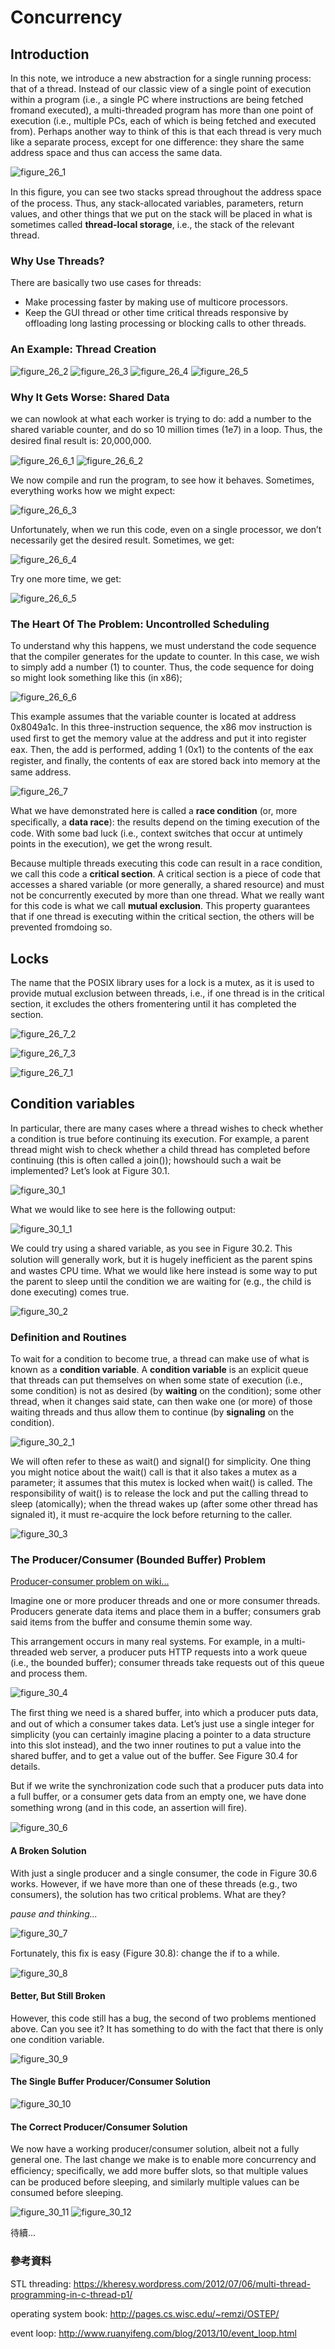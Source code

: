 
# Concurrency

## Introduction
In this note, we introduce a new abstraction for a single running process:  that of a thread.  Instead of our classic view of a single point of execution within a program (i.e., a single PC where instructions are being fetched fromand executed), a multi-threaded program has more than one point of execution (i.e., multiple PCs, each of which is being fetched and executed from).  Perhaps another way to think of this is that each thread is very much like a separate process,  except for one difference: they share the same address space and thus can access the same data.

![figure_26_1](images/figure_26_1.PNG)

In this ﬁgure, you can see two stacks spread throughout the address space of the process. Thus, any stack-allocated variables, parameters, return values, and other things that we put on the stack will be placed in what is sometimes called **thread-local storage**, i.e., the stack of the relevant thread.

### Why Use Threads?
There are basically two use cases for threads:
- Make processing faster by making use of multicore processors.
- Keep the GUI thread or other time critical threads responsive by offloading long lasting processing or blocking calls to other threads.

### An Example: Thread Creation
![figure_26_2](images/figure_26_2.PNG)
![figure_26_3](images/figure_26_3.PNG)
![figure_26_4](images/figure_26_4.PNG)
![figure_26_5](images/figure_26_5.PNG)

### Why It Gets Worse: Shared Data
we can nowlook at what each worker is trying to do: add a number to the shared variable counter, and do so 10 million times (1e7) in a loop. Thus, the desired ﬁnal result is: 20,000,000.

![figure_26_6_1](images/figure_26_6_1.PNG)
![figure_26_6_2](images/figure_26_6_2.PNG)

We now compile and run the program, to see how it behaves. Sometimes, everything works how we might expect:

![figure_26_6_3](images/figure_26_6_3.PNG)

Unfortunately, when we run this code, even on a single processor, we
don’t necessarily get the desired result. Sometimes, we get:

![figure_26_6_4](images/figure_26_6_4.PNG)

Try one more time, we get:

![figure_26_6_5](images/figure_26_6_5.PNG)

### The Heart Of The Problem: Uncontrolled Scheduling
To understand why this happens, we must understand the code sequence that the compiler generates for the update to counter.  In this case, we wish to simply add a number (1) to counter.  Thus, the code sequence for doing so might look something like this (in x86);

![figure_26_6_6](images/figure_26_6_6.PNG)

This example assumes that the variable counter is located at address 0x8049a1c.  In this three-instruction sequence, the x86 mov instruction is used ﬁrst to get the memory value at the address and put it into register eax.  Then, the add is performed, adding 1 (0x1) to the contents of the eax register, and ﬁnally, the contents of eax are stored back into memory at the same address.

![figure_26_7](images/figure_26_7.PNG)

What we have demonstrated here is called a **race condition** (or, more speciﬁcally, a **data race**):  the results depend on the timing execution of the code.  With some bad luck (i.e.,  context switches that occur at untimely points in the execution), we get the wrong result. 

Because multiple threads executing this code can result in a race condition, we call this code a **critical section**.  A critical section is a piece of code that accesses a shared variable (or more generally, a shared resource) and must not be concurrently executed by more than one thread. What we really want for this code is what we call **mutual exclusion**. This property guarantees that if one thread is executing within the critical section, the others will be prevented fromdoing so.

## Locks
The name that the POSIX library uses for a lock is a mutex, as it is used to provide mutual exclusion between threads, i.e., if one thread is in the critical section, it excludes the others fromentering until it has completed the section.  

![figure_26_7_2](images/figure_26_7_2.PNG)

![figure_26_7_3](images/figure_26_7_3.PNG)

![figure_26_7_1](images/figure_26_7_1.PNG)

## Condition variables
In particular,  there are many cases where a thread wishes to check whether a condition is true before continuing its execution. For example, a parent thread might wish to check whether a child thread has completed before continuing (this is often called a join()); howshould such a wait be implemented? Let’s look at Figure 30.1.

![figure_30_1](images/figure_30_1.PNG)

What we would like to see here is the following output:

![figure_30_1_1](images/figure_30_1_1.PNG)

We could try using a shared variable, as you see in Figure 30.2.  This solution will generally work, but it is hugely inefﬁcient as the parent spins and wastes CPU time.  What we would like here instead is some way to put the parent to sleep until the condition we are waiting for (e.g., the child is done executing) comes true.

![figure_30_2](images/figure_30_2.PNG)

### Definition and Routines
To wait for a condition to become true, a thread can make use of what is known as a **condition variable**.  A **condition variable** is an explicit queue that threads can put themselves on when some state of execution (i.e.,  some condition) is not as desired (by **waiting** on the condition); some other thread,  when it changes said state,  can then wake one (or more) of those waiting threads and thus allow them to continue (by **signaling** on the condition).

![figure_30_2_1](images/figure_30_2_1.PNG)

We will often refer to these as wait() and signal() for simplicity. One thing you might notice about the wait() call is that it also takes a mutex as a parameter; it assumes that this mutex is locked when wait() is called.  The responsibility of wait() is to release the lock and put the calling thread to sleep (atomically); when the thread wakes up (after some other thread has signaled it), it must re-acquire the lock before returning to the caller.  

![figure_30_3](images/figure_30_3.PNG)

### The Producer/Consumer (Bounded Buffer) Problem

[Producer-consumer problem on wiki...](https://zh.wikipedia.org/wiki/%E7%94%9F%E4%BA%A7%E8%80%85%E6%B6%88%E8%B4%B9%E8%80%85%E9%97%AE%E9%A2%98)

Imagine one or more producer threads and one or more consumer threads.  Producers generate data items and place them in a buffer; consumers grab said items from the buffer and consume themin some way.

This arrangement occurs in many real systems.   For example,  in a multi-threaded web server, a producer puts HTTP requests into a work queue (i.e., the bounded buffer); consumer threads take requests out of this queue and process them.

![figure_30_4](images/figure_30_4.PNG)

The ﬁrst thing we need is a shared buffer, into which a producer puts data,  and out of which a consumer takes data.   Let’s just use a single integer for simplicity (you can certainly imagine placing a pointer to a data structure into this slot instead), and the two inner routines to put a value into the shared buffer, and to get a value out of the buffer.  See Figure 30.4 for details.

But if we write the synchronization code such that a producer puts data into a full buffer, or a consumer gets data from an empty one,  we have done something wrong (and in this code, an assertion will ﬁre).

![figure_30_6](images/figure_30_6.PNG)

#### A Broken Solution
With just a single producer and a single consumer, the code in Figure 30.6 works.  However, if we have more than one of these threads (e.g., two consumers), the solution has two critical problems. What are they?

*pause and thinking...*

![figure_30_7](images/figure_30_7.PNG)

Fortunately, this ﬁx is easy (Figure 30.8): change the if to a while.

![figure_30_8](images/figure_30_8.PNG)

#### Better, But Still Broken
However, this code still has a bug, the second of two problems mentioned above.  Can you see it? It has something to do with the fact that there is only one condition variable.  

![figure_30_9](images/figure_30_9.PNG)

#### The Single Buffer Producer/Consumer Solution
![figure_30_10](images/figure_30_10.PNG)

#### The Correct Producer/Consumer Solution
We now have a working producer/consumer solution, albeit not a fully general one. The last change we make is to enable more concurrency and efﬁciency; speciﬁcally, we add more buffer slots, so that multiple values can be produced before sleeping,  and similarly multiple values can be consumed before sleeping.

![figure_30_11](images/figure_30_11.PNG)
![figure_30_12](images/figure_30_12.PNG)

待續...

### 參考資料

STL threading: https://kheresy.wordpress.com/2012/07/06/multi-thread-programming-in-c-thread-p1/

operating system book: http://pages.cs.wisc.edu/~remzi/OSTEP/

event loop: http://www.ruanyifeng.com/blog/2013/10/event_loop.html